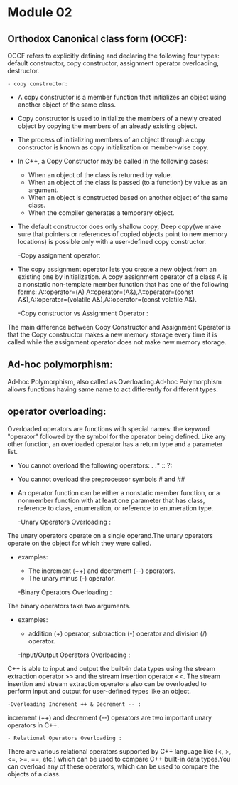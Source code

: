 # Module 02

## Orthodox Canonical class form (OCCF):

OCCF refers to explicitly defining and declaring the following four types: default constructor, copy constructor, assignment operator overloading, destructor.

    - copy constructor: 

- A copy constructor is a member function that initializes an object using another object of the same class.
- Copy constructor is used to initialize the members of a newly created object by copying the members of an already existing object.
- The process of initializing members of an object through a copy constructor is known as copy initialization or member-wise copy.
- In C++, a Copy Constructor may be called in the following cases: 
    - When an object of the class is returned by value.
    - When an object of the class is passed (to a function) by value as an argument.
    - When an object is constructed based on another object of the same class.
    - When the compiler generates a temporary object.
- The default constructor does only shallow copy, Deep copy(we make sure that pointers or references of copied objects point to new memory locations) is possible only with a user-defined copy constructor. 

    -Copy assignment operator:

- The copy assignment operator lets you create a new object from an existing one by initialization. A copy assignment operator of a class A is a nonstatic non-template member function that has one of the following forms: A::operator=(A)
A::operator=(A&),A::operator=(const A&),A::operator=(volatile A&),A::operator=(const volatile A&).

    -Copy constructor vs Assignment Operator :

The main difference between Copy Constructor and Assignment Operator is that the Copy constructor makes a new memory storage every time it is called while the assignment operator does not make new memory storage.

## Ad-hoc polymorphism:

Ad-hoc Polymorphism, also called as Overloading.Ad-hoc Polymorphism allows functions having same name to act differently for different types.
## operator overloading:

Overloaded operators are functions with special names: the keyword "operator" followed by the symbol for the operator being defined. Like any other function, an overloaded operator has a return type and a parameter list.

- You cannot overload the following operators: . .* :: ?:
- You cannot overload the preprocessor symbols # and ##
- An operator function can be either a nonstatic member function, or a nonmember function with at least one parameter that has class, reference to class, enumeration, or reference to enumeration type.

    -Unary Operators Overloading :

The unary operators operate on a single operand.The unary operators operate on the object for which they were called.

- examples:
    - The increment (++) and decrement (--) operators.
    - The unary minus (-) operator.
 
    -Binary Operators Overloading :

The binary operators take two arguments.

- examples:
    - addition (+) operator, subtraction (-) operator and division (/) operator.

    -Input/Output Operators Overloading :

C++ is able to input and output the built-in data types using the stream extraction operator >> and the stream insertion operator <<. The stream insertion and stream extraction operators also can be overloaded to perform input and output for user-defined types like an object.

    -Overloading Increment ++ & Decrement -- :

increment (++) and decrement (--) operators are two important unary operators in C++.

    - Relational Operators Overloading :

There are various relational operators supported by C++ language like (<, >, <=, >=, ==, etc.) which can be used to compare C++ built-in data types.You can overload any of these operators, which can be used to compare the objects of a class.